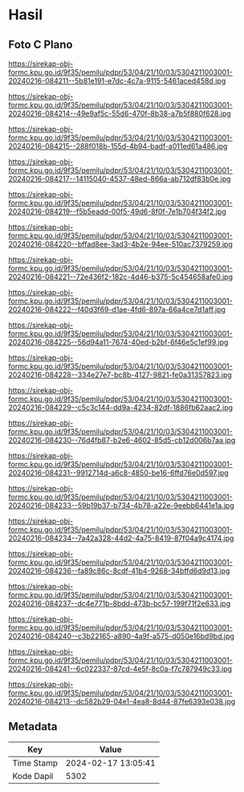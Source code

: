 # Hasil

## Foto C Plano

https://sirekap-obj-formc.kpu.go.id/9f35/pemilu/pdpr/53/04/21/10/03/5304211003001-20240216-084211--5b81e191-e7dc-4c7a-9115-5461aced458d.jpg

https://sirekap-obj-formc.kpu.go.id/9f35/pemilu/pdpr/53/04/21/10/03/5304211003001-20240216-084214--49e9af5c-55d6-470f-8b38-a7b5f880f628.jpg

https://sirekap-obj-formc.kpu.go.id/9f35/pemilu/pdpr/53/04/21/10/03/5304211003001-20240216-084215--288f018b-155d-4b94-badf-a011ed61a486.jpg

https://sirekap-obj-formc.kpu.go.id/9f35/pemilu/pdpr/53/04/21/10/03/5304211003001-20240216-084217--14115040-4537-48ed-866a-ab712df83b0e.jpg

https://sirekap-obj-formc.kpu.go.id/9f35/pemilu/pdpr/53/04/21/10/03/5304211003001-20240216-084219--f5b5eadd-00f5-49d6-8f0f-7e1b704f34f2.jpg

https://sirekap-obj-formc.kpu.go.id/9f35/pemilu/pdpr/53/04/21/10/03/5304211003001-20240216-084220--bffad8ee-3ad3-4b2e-94ee-510ac7379259.jpg

https://sirekap-obj-formc.kpu.go.id/9f35/pemilu/pdpr/53/04/21/10/03/5304211003001-20240216-084221--72e436f2-182c-4d46-b375-5c454658afe0.jpg

https://sirekap-obj-formc.kpu.go.id/9f35/pemilu/pdpr/53/04/21/10/03/5304211003001-20240216-084222--f40d3f69-d1ae-4fd6-897a-66a4ce7d1aff.jpg

https://sirekap-obj-formc.kpu.go.id/9f35/pemilu/pdpr/53/04/21/10/03/5304211003001-20240216-084225--56d94a11-7674-40ed-b2bf-6f46e5c1ef99.jpg

https://sirekap-obj-formc.kpu.go.id/9f35/pemilu/pdpr/53/04/21/10/03/5304211003001-20240216-084228--334e27e7-bc8b-4127-9821-fe0a31357823.jpg

https://sirekap-obj-formc.kpu.go.id/9f35/pemilu/pdpr/53/04/21/10/03/5304211003001-20240216-084229--c5c3c144-dd9a-4234-82df-1886fb62aac2.jpg

https://sirekap-obj-formc.kpu.go.id/9f35/pemilu/pdpr/53/04/21/10/03/5304211003001-20240216-084230--76d4fb87-b2e6-4602-85d5-cb12d006b7aa.jpg

https://sirekap-obj-formc.kpu.go.id/9f35/pemilu/pdpr/53/04/21/10/03/5304211003001-20240216-084231--9912714d-a6c8-4850-be16-6ffd76e0d597.jpg

https://sirekap-obj-formc.kpu.go.id/9f35/pemilu/pdpr/53/04/21/10/03/5304211003001-20240216-084233--59b19b37-b734-4b78-a22e-9eebb6441e1a.jpg

https://sirekap-obj-formc.kpu.go.id/9f35/pemilu/pdpr/53/04/21/10/03/5304211003001-20240216-084234--7a42a328-44d2-4a75-8419-87f04a9c4174.jpg

https://sirekap-obj-formc.kpu.go.id/9f35/pemilu/pdpr/53/04/21/10/03/5304211003001-20240216-084236--fa89c86c-8cdf-41b4-9268-34bffd6d9d13.jpg

https://sirekap-obj-formc.kpu.go.id/9f35/pemilu/pdpr/53/04/21/10/03/5304211003001-20240216-084237--dc4e771b-8bdd-473b-bc57-199f71f2e633.jpg

https://sirekap-obj-formc.kpu.go.id/9f35/pemilu/pdpr/53/04/21/10/03/5304211003001-20240216-084240--c3b22165-a890-4a9f-a575-d050e16bd9bd.jpg

https://sirekap-obj-formc.kpu.go.id/9f35/pemilu/pdpr/53/04/21/10/03/5304211003001-20240216-084241--6c022337-87cd-4e5f-8c0a-f7c787949c33.jpg

https://sirekap-obj-formc.kpu.go.id/9f35/pemilu/pdpr/53/04/21/10/03/5304211003001-20240216-084213--dc582b29-04e1-4ea8-8d44-87fe6393e038.jpg


## Metadata

| Key        | Value               |
| ---------- | ------------------- |
| Time Stamp | 2024-02-17 13:05:41 |
| Kode Dapil | 5302                |



